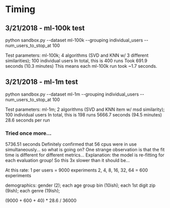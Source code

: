 # Timing

## 3/21/2018 - ml-100k test
python sandbox.py --dataset ml-100k --grouping individual_users --num_users_to_stop_at 100

Test parameters:
ml-100k; 4 algorithms (SVD and KNN w/ 3 different similarities); 100 individual users
In total, this is 400 runs
Took 691.9 seconds (10.3 minutes)
This means each ml-100k run took ~1.7 seconds.

## 3/21/2018 - ml-1m test
python sandbox.py --dataset ml-1m --grouping individual_users --num_users_to_stop_at 100

Test parameters:
ml-1m; 2 algorithms (SVD and KNN item w/ msd similarity); 100 individual users
In total, this is 198 runs
5666.7 seconds (94.5 minutes)
28.6 seconds per run

### Tried once more...
5736.51 seconds
Definitely confirmed that 56 cpus were in use simultaneously... so what is going on?
One strange observation is that the fit time is different for different metrics...
Explanation:  the model is re-fitting for each evaluation group! So this 3x slower than it should be...

At this rate:
1 per users = 9000 experiments
2, 4, 8, 16, 32, 64 = 600 experiments


demographics:
gender (2); each age group bin (10ish); each 1st digit zip (9ish); each genre (19ish);

(9000 + 600 + 40) * 28.6 / 36000